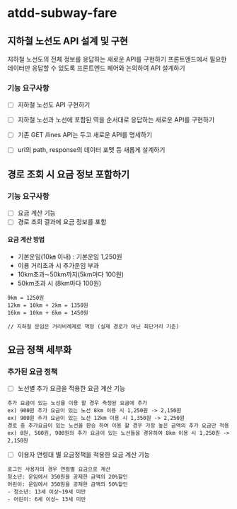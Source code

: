 # atdd-subway-fare

## 지하철 노선도 API 설계 및 구현
지하철 노선도의 전체 정보를 응답하는 새로운 API를 구현하기
프론트엔드에서 필요한 데이터만 응답할 수 있도록 프론트엔드 페어와 논의하여 API 설계하기

### 기능 요구사항
- [ ] 지하철 노선도 API 구현하기
- [ ] 지하철 노선과 노선에 포함된 역을 순서대로 응답하는 새로운 API를 구현하기
- [ ] 기존 GET /lines API는 두고 새로운 API를 명세하기
- [ ] url의 path, response의 데이터 포맷 등 새롭게 설계하기


## 경로 조회 시 요금 정보 포함하기

### 기능 요구사항
- [ ] 요금 계산 기능
- [ ] 경로 조회 결과에 요금 정보를 포함

#### 요금 계산 방법
- 기본운임(10㎞ 이내) : 기본운임 1,250원
- 이용 거리초과 시 추가운임 부과
- 10km초과∼50km까지(5km마다 100원)
- 50km초과 시 (8km마다 100원)

```
9km = 1250원
12km = 10km + 2km = 1350원
16km = 10km + 6km = 1450원

// 지하철 운임은 거리비례제로 책정 (실제 경로가 아닌 최단거리 기준)
```

## 요금 정책 세부화

### 추가된 요금 정책
- [ ] 노선별 추가 요금을 적용한 요금 계산 기능

```
추가 요금이 있는 노선을 이용 할 경우 측정된 요금에 추가
ex) 900원 추가 요금이 있는 노선 8km 이용 시 1,250원 -> 2,150원
ex) 900원 추가 요금이 있는 노선 12km 이용 시 1,350원 -> 2,250원
경로 중 추가요금이 있는 노선을 환승 하여 이용 할 경우 가장 높은 금액의 추가 요금만 적용
ex) 0원, 500원, 900원의 추가 요금이 있는 노선들을 경유하여 8km 이용 시 1,250원 -> 2,150원
```

- [ ] 이용자 연령대 별 요금정책을 적용한 요금 계산 기능

```
로그인 사용자의 경우 연령별 요금으로 계산
청소년: 운임에서 350원을 공제한 금액의 20%할인
어린이: 운임에서 350원을 공제한 금액의 50%할인
- 청소년: 13세 이상~19세 미만
- 어린이: 6세 이상~ 13세 미만
```
